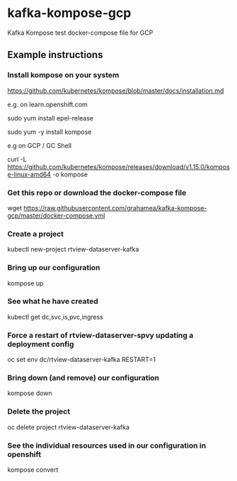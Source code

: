 # kafka-kompose-gcp
Kafka Kompose test docker-compose file for GCP


## Example instructions 

### Install kompose on your system
https://github.com/kubernetes/kompose/blob/master/docs/installation.md

e.g. on learn.openshift.com

sudo yum install epel-release

sudo yum -y install kompose

e.g on GCP / GC Shell

curl -L https://github.com/kubernetes/kompose/releases/download/v1.15.0/kompose-linux-amd64 -o kompose


### Get this repo or download the docker-compose file
wget https://raw.githubusercontent.com/grahamea/kafka-kompose-gcp/master/docker-compose.yml

### Create a project
kubectl new-project rtview-dataserver-kafka

### Bring up our configuration
kompose up

### See what he have created 
kubectl get dc,svc,is,pvc,ingress

### Force a restart of rtview-dataserver-spvy updating a deployment config 
oc set env dc/rtview-dataserver-kafka RESTART=1

### Bring down (and remove) our configuration 
kompose down

### Delete the project 
oc delete project rtview-dataserver-kafka

### See the individual resources used in our configuration in openshift 
kompose convert
